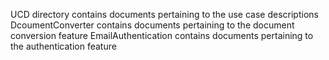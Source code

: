 UCD directory contains documents pertaining to the use case descriptions
DcoumentConverter contains documents pertaining to the document conversion feature
EmailAuthentication contains documents pertaining to the authentication feature